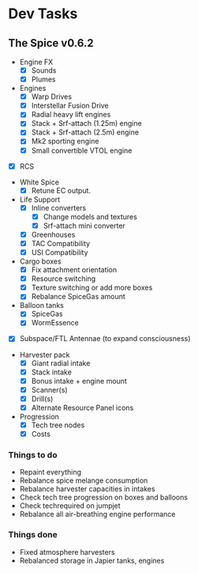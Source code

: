 # Dev Tasks
## The Spice v0.6.2

* Engine FX
  * [x] Sounds
  * [x] Plumes
* Engines
  * [x] Warp Drives
  * [x] Interstellar Fusion Drive
  * [x] Radial heavy lift engines
  * [x] Stack + Srf-attach (1.25m) engine
  * [x] Stack + Srf-attach (2.5m) engine
  * [x] Mk2 sporting engine
  * [x] Small convertible VTOL engine
* [x] RCS
* White Spice
  * [x] Retune EC output.
* Life Support
  * [x] Inline converters
    * [x] Change models and textures
    * [x] Srf-attach mini converter
  * [x] Greenhouses
  * [x] TAC Compatibility
  * [x] USI Compatibility
* Cargo boxes
  * [x] Fix attachment orientation
  * [x] Resource switching
  * [x] Texture switching or add more boxes
  * [x] Rebalance SpiceGas amount
* Balloon tanks
  * [x] SpiceGas
  * [x] WormEssence
* [x] Subspace/FTL Antennae (to expand consciousness)
* Harvester pack
  * [x] Giant radial intake
  * [x] Stack intake
  * [x] Bonus intake + engine mount
  * [x] Scanner(s)
  * [x] Drill(s)
  * [x] Alternate Resource Panel icons
* Progression
  * [x] Tech tree nodes
  * [x] Costs

### Things to do
* Repaint everything
* Rebalance spice melange consumption
* Rebalance harvester capacities in intakes
* Check tech tree progression on boxes and balloons
* Check techrequired on jumpjet
* Rebalance all air-breathing engine performance
  
### Things done
* Fixed atmosphere harvesters
* Rebalanced storage in Japier tanks, engines